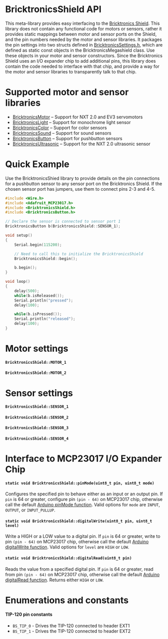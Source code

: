 # BricktronicsShield API

This meta-library provides easy interfacing to the [Bricktronics Shield](https://store.wayneandlayne.com/products/bricktronics-shield-kit.html). This library does not contain any functional code for motors or sensors, rather it provides static mappings between motor and sensor ports on the Shield, and the pin numbers needed by the motor and sensor libraries. It packages the pin settings into two structs defined in [BricktronicsSettings.h](utility/BricktronicsSettings.h), which are defined as static const objects in the BricktronicsMegashield class. Use these objects in your motor and sensor constructors. Since the Bricktronics Shield uses an I/O expander chip to add additional pins, this library does contain the code needed to interface with that chip, and provide a way for the motor and sensor libraries to transparently talk to that chip.

# Supported motor and sensor libraries

* [BricktronicsMotor](https://github.com/wayneandlayne/BricktronicsMotor) – Support for NXT 2.0 and EV3 servomotors
* [BricktronicsLight](https://github.com/wayneandlayne/BricktronicsLight) – Support for monochrome light sensor
* [BricktronicsColor](https://github.com/wayneandlayne/BricktronicsColor) – Support for color sensors
* [BricktronicsSound](https://github.com/wayneandlayne/BricktronicsSound) – Support for sound sensors
* [BricktronicsButton](https://github.com/wayneandlayne/BricktronicsButton) – Support for pushbutton sensors
* [BricktronicsUltrasonic](https://github.com/wayneandlayne/BricktronicsUltrasonic) – Support for the NXT 2.0 ultrasonic sensor

# Quick Example

Use the BricktronicsShied library to provide details on the pin connections for a pushbutton sensor to any sensor port on the Bricktronics Shield. If the chosen sensor port has jumpers, use them to connect pins 2-3 and 4-5.

```C++
#include <Wire.h>
#include <Adafruit_MCP23017.h>
#include <BricktronicsShield.h>
#include <BricktronicsButton.h>

// Declare the sensor is connected to sensor port 1
BricktronicsButton b(BricktronicsShield::SENSOR_1);

void setup()
{
    Serial.begin(115200);

    // Need to call this to initialize the BricktronicsShield
    BricktronicsShield::begin();

    b.begin();
}

void loop()
{
    delay(500);
    while(b.isReleased());
    Serial.println("pressed");
    delay(100);

    while(b.isPressed());
    Serial.println("released");
    delay(100);
}
```

# Motor settings

#### `BricktronicsShield::MOTOR_1`
#### `BricktronicsShield::MOTOR_2`

# Sensor settings

#### `BricktronicsShield::SENSOR_1`
#### `BricktronicsShield::SENSOR_2`
#### `BricktronicsShield::SENSOR_3`
#### `BricktronicsShield::SENSOR_4`

# Interface to MCP23017 I/O Expander Chip

#### `static void BricktronicsShield::pinMode(uint8_t pin, uint8_t mode)`

Configures the specified pin to behave either as an input or an output pin. If `pin` is 64 or greater, configure pin `(pin - 64)` on MCP23017 chip, otherwise call the default [Arduino pinMode function](https://www.arduino.cc/en/Reference/PinMode). Valid options for `mode` are `INPUT`, `OUTPUT`, or `INPUT_PULLUP`.

#### `static void BricktronicsShield::digitalWrite(uint8_t pin, uint8_t level)`

Write a HIGH or a LOW value to a digital pin. If `pin` is 64 or greater, write to pin `(pin - 64)` on MCP23017 chip, otherwise call the default [Arduino digitalWrite function](https://www.arduino.cc/en/Reference/DigitalWrite). Valid options for `level` are `HIGH` or `LOW`.

#### `static void BricktronicsShield::digitalRead(uint8_t pin)`

Reads the value from a specified digital pin. If `pin` is 64 or greater, read from pin `(pin - 64)` on MCP23017 chip, otherwise call the default [Arduino digitalRead function](https://www.arduino.cc/en/Reference/DigitalRead). Returns either `HIGH` or `LOW`.

# Enumerations and constants

#### TIP-120 pin constants

* `BS_TIP_0` - Drives the TIP-120 connected to header EXT1
* `BS_TIP_1` - Drives the TIP-120 connected to header EXT2
